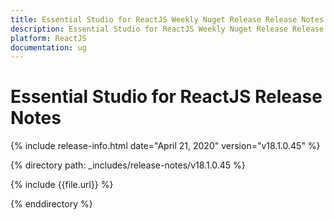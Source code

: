```yaml
---
title: Essential Studio for ReactJS Weekly Nuget Release Release Notes  
description: Essential Studio for ReactJS Weekly Nuget Release Release Notes  
platform: ReactJS
documentation: ug
---
```


# Essential Studio for ReactJS  Release Notes  

{% include release-info.html date="April 21, 2020"  version="v18.1.0.45" %} 


{% directory path: _includes/release-notes/v18.1.0.45 %}

{% include {{file.url}} %}

{% enddirectory %}